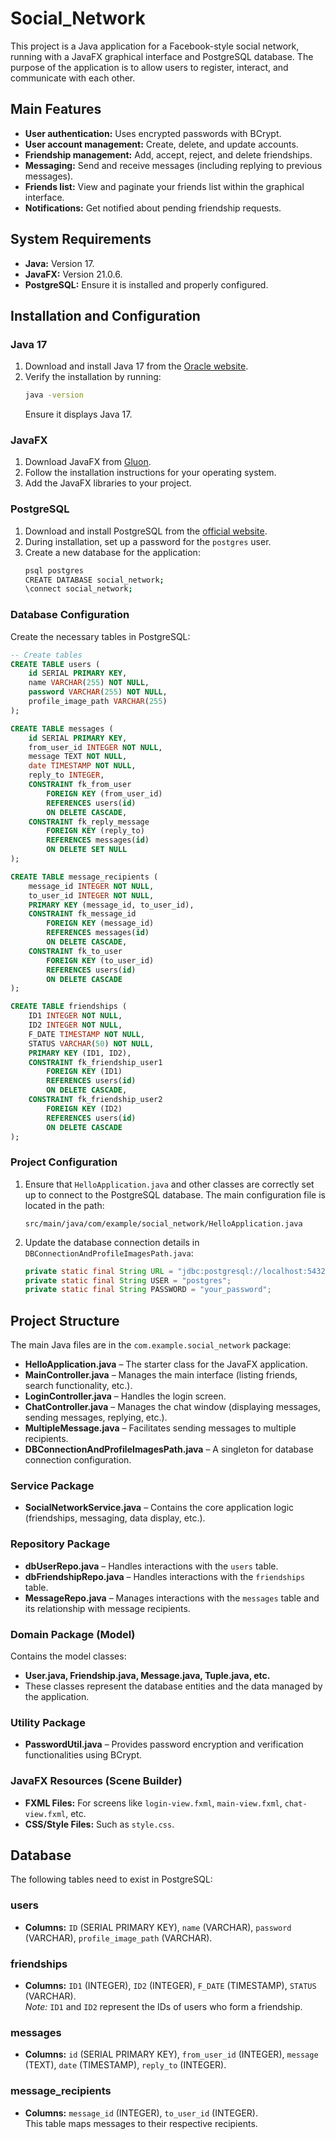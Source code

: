 # Social_Network

This project is a Java application for a Facebook-style social network, running with a JavaFX graphical interface and PostgreSQL database. The purpose of the application is to allow users to register, interact, and communicate with each other.

## Main Features

- **User authentication:** Uses encrypted passwords with BCrypt.
- **User account management:** Create, delete, and update accounts.
- **Friendship management:** Add, accept, reject, and delete friendships.
- **Messaging:** Send and receive messages (including replying to previous messages).
- **Friends list:** View and paginate your friends list within the graphical interface.
- **Notifications:** Get notified about pending friendship requests.

## System Requirements

- **Java:** Version 17.
- **JavaFX:** Version 21.0.6.
- **PostgreSQL:** Ensure it is installed and properly configured.

## Installation and Configuration

### Java 17

1. Download and install Java 17 from the [Oracle website](https://www.oracle.com/java/technologies/javase-jdk17-downloads.html).
2. Verify the installation by running:
    ```sh
    java -version
    ```
   Ensure it displays Java 17.

### JavaFX

1. Download JavaFX from [Gluon](https://gluonhq.com/products/javafx/).
2. Follow the installation instructions for your operating system.
3. Add the JavaFX libraries to your project.

### PostgreSQL

1. Download and install PostgreSQL from the [official website](https://www.postgresql.org/download/).
2. During installation, set up a password for the `postgres` user.
3. Create a new database for the application:
    ```sh
    psql postgres
    CREATE DATABASE social_network;
    \connect social_network;
    ```

### Database Configuration

Create the necessary tables in PostgreSQL:

```sql
-- Create tables
CREATE TABLE users (
    id SERIAL PRIMARY KEY,
    name VARCHAR(255) NOT NULL,
    password VARCHAR(255) NOT NULL,
    profile_image_path VARCHAR(255)
);

CREATE TABLE messages (
    id SERIAL PRIMARY KEY,
    from_user_id INTEGER NOT NULL,
    message TEXT NOT NULL,
    date TIMESTAMP NOT NULL,
    reply_to INTEGER,
    CONSTRAINT fk_from_user
        FOREIGN KEY (from_user_id)
        REFERENCES users(id)
        ON DELETE CASCADE,
    CONSTRAINT fk_reply_message
        FOREIGN KEY (reply_to)
        REFERENCES messages(id)
        ON DELETE SET NULL
);

CREATE TABLE message_recipients (
    message_id INTEGER NOT NULL,
    to_user_id INTEGER NOT NULL,
    PRIMARY KEY (message_id, to_user_id),
    CONSTRAINT fk_message_id
        FOREIGN KEY (message_id)
        REFERENCES messages(id)
        ON DELETE CASCADE,
    CONSTRAINT fk_to_user
        FOREIGN KEY (to_user_id)
        REFERENCES users(id)
        ON DELETE CASCADE
);

CREATE TABLE friendships (
    ID1 INTEGER NOT NULL,
    ID2 INTEGER NOT NULL,
    F_DATE TIMESTAMP NOT NULL,
    STATUS VARCHAR(50) NOT NULL,
    PRIMARY KEY (ID1, ID2),
    CONSTRAINT fk_friendship_user1
        FOREIGN KEY (ID1)
        REFERENCES users(id)
        ON DELETE CASCADE,
    CONSTRAINT fk_friendship_user2
        FOREIGN KEY (ID2)
        REFERENCES users(id)
        ON DELETE CASCADE
);
```

### Project Configuration

1. Ensure that `HelloApplication.java` and other classes are correctly set up to connect to the PostgreSQL database. The main configuration file is located in the path:
    ```
    src/main/java/com/example/social_network/HelloApplication.java
    ```

2. Update the database connection details in `DBConnectionAndProfileImagesPath.java`:
    ```java
    private static final String URL = "jdbc:postgresql://localhost:5432/social_network";
    private static final String USER = "postgres";
    private static final String PASSWORD = "your_password";
    ```

## Project Structure

The main Java files are in the `com.example.social_network` package:

- **HelloApplication.java** – The starter class for the JavaFX application.
- **MainController.java** – Manages the main interface (listing friends, search functionality, etc.).
- **LoginController.java** – Handles the login screen.
- **ChatController.java** – Manages the chat window (displaying messages, sending messages, replying, etc.).
- **MultipleMessage.java** – Facilitates sending messages to multiple recipients.
- **DBConnectionAndProfileImagesPath.java** – A singleton for database connection configuration.

### Service Package

- **SocialNetworkService.java** – Contains the core application logic (friendships, messaging, data display, etc.).

### Repository Package

- **dbUserRepo.java** – Handles interactions with the `users` table.
- **dbFriendshipRepo.java** – Handles interactions with the `friendships` table.
- **MessageRepo.java** – Manages interactions with the `messages` table and its relationship with message recipients.

### Domain Package (Model)

Contains the model classes:

- **User.java, Friendship.java, Message.java, Tuple.java, etc.**
- These classes represent the database entities and the data managed by the application.

### Utility Package

- **PasswordUtil.java** – Provides password encryption and verification functionalities using BCrypt.

### JavaFX Resources (Scene Builder)

- **FXML Files:** For screens like `login-view.fxml`, `main-view.fxml`, `chat-view.fxml`, etc.
- **CSS/Style Files:** Such as `style.css`.

## Database

The following tables need to exist in PostgreSQL:

### users
- **Columns:** `ID` (SERIAL PRIMARY KEY), `name` (VARCHAR), `password` (VARCHAR), `profile_image_path` (VARCHAR).

### friendships
- **Columns:** `ID1` (INTEGER), `ID2` (INTEGER), `F_DATE` (TIMESTAMP), `STATUS` (VARCHAR).  
  *Note:* `ID1` and `ID2` represent the IDs of users who form a friendship.

### messages
- **Columns:** `id` (SERIAL PRIMARY KEY), `from_user_id` (INTEGER), `message` (TEXT), `date` (TIMESTAMP), `reply_to` (INTEGER).

### message_recipients
- **Columns:** `message_id` (INTEGER), `to_user_id` (INTEGER).  
  This table maps messages to their respective recipients.
